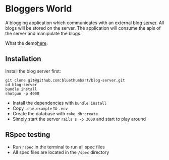 # Bloggers World

A blogging application which communicates with an external blog [server](https://github.com/bluethumbart/blog-server).
All blogs will be stored on the server. The application will consume the apis of the server and manipulate the blogs.

What the demo[here](https://recordit.co/kCm0BzSuEK).

## Installation

Install the blog server first:
```
git clone git@github.com:bluethumbart/blog-server.git
cd blog-server
bundle install
shotgun -p 4000
```

* Install the dependencies with `bundle install`
* Copy `.env.example` to `.env`
* Create the database with `rake db:create`
* Simply start the server `rails s -p 3000` and start to play around

## RSpec testing

* Run `rspec` in the terminal to run all spec files
* All spec files are located in the `/spec` directory